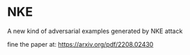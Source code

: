 # NKE
A new kind of adversarial examples generated by NKE attack



fine the paper at: https://arxiv.org/pdf/2208.02430
